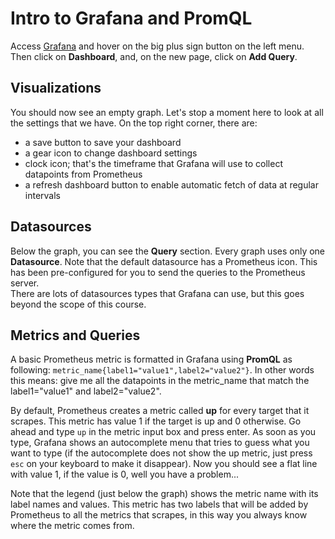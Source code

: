 # Intro to Grafana and PromQL

Access [Grafana](https://[[HOST_SUBDOMAIN]]-3000-[[KATACODA_HOST]].environments.katacoda.com/) and hover on the big plus sign
button on the left menu. Then click on **Dashboard**, and, on the new page, click on **Add Query**.

## Visualizations
You should now see an empty graph. Let's stop a moment here to look at all the settings that we have. 
On the top right corner, there are:
* a save button to save your dashboard
* a gear icon to change dashboard settings
* clock icon; that's the timeframe that Grafana will use to collect datapoints from Prometheus
* a refresh dashboard button to enable automatic fetch of data at regular intervals

## Datasources
Below the graph, you can see the **Query** section. Every graph uses only one **Datasource**. Note that the default datasource
has a Prometheus icon. This has been pre-configured for you to send the queries to the Prometheus server.  
There are lots of datasources types that Grafana can use, but this goes beyond the scope of this course.

## Metrics and Queries 
A basic Prometheus metric is formatted in Grafana using **PromQL** as following: `metric_name{label1="value1",label2="value2"}`.
In other words this means: give me all the datapoints in the metric_name that match the label1="value1" and label2="value2".

By default, Prometheus creates a metric called **up** for every target that it scrapes. This metric has value 1 if the target
is up and 0 otherwise. Go ahead and type `up` in the metric input box and press enter. As soon as you type, Grafana shows 
an autocomplete menu that tries to guess what you want to type (if the autocomplete does not show the up metric, just press 
`esc` on your keyboard to make it disappear). Now you should see a flat line with value 1, if the value is 0, well you have a problem...

Note that the legend (just below the graph) shows the metric name with its label names and values. 
This metric has two labels that will be added by Prometheus to all the metrics that scrapes, in this way you always know where
the metric comes from.


